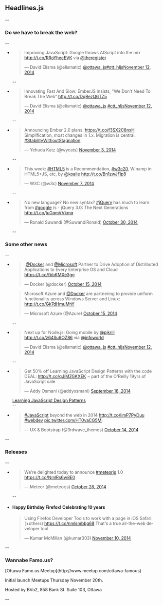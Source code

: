 <h2>Headlines.js</h2>
--
<h3>Do we have to break the web?</h3>
--
<ul>
	<li>
		<blockquote class="twitter-tweet" lang="en"><p>Improving JavaScript: Google throws AtScript into the mix <a href="http://t.co/RRoYhecEVK">http://t.co/RRoYhecEVK</a> via <a href="https://twitter.com/TheRegister">@theregister</a></p>&mdash; David Elisma (@elismatic) <a href="https://twitter.com/ottawa_js">@ottawa_js</a><a href="https://twitter.com/hashtag/ott_hljs?src=hash">#ott_hljs</a><a href="https://twitter.com/elismatic/status/532588574105821184">November 12, 2014</a></blockquote>
<script async src="//platform.twitter.com/widgets.js" charset="utf-8"></script>
	</li>
--
	<li>
		<blockquote class="twitter-tweet" lang="en"><p>Innovating Fast And Slow: EmberJS Insists, &quot;We Don&#39;t Need To Break The Web&quot; <a href="http://t.co/DqBezQ6TZ5">http://t.co/DqBezQ6TZ5</a></p>&mdash; David Elisma (@elismatic) <a href="https://twitter.com/ottawa_js">@ottawa_js</a> <a href="https://twitter.com/hashtag/ott_hljs?src=hash">#ott_hljs</a><a href="https://twitter.com/elismatic/status/532589408948457472">November 12, 2014</a></blockquote>
<script async src="//platform.twitter.com/widgets.js" charset="utf-8"></script>
	</li>
--
	<li>
		<blockquote class="twitter-tweet" lang="en"><p>Announcing Ember 2.0 plans: <a href="https://t.co/f3SX2C8nxH">https://t.co/f3SX2C8nxH</a> Simplification, most changes in 1.x. Migration is central. <a href="https://twitter.com/hashtag/StabilityWithoutStagnation?src=hash">#StabilityWithoutStagnation</a></p>&mdash; Yehuda Katz (@wycats) <a href="https://twitter.com/wycats/status/529318122994798592">November 3, 2014</a></blockquote>
<script async src="//platform.twitter.com/widgets.js" charset="utf-8"></script>
	</li>
--
	<li>
		<blockquote class="twitter-tweet" lang="en"><p>This week: <a href="https://twitter.com/hashtag/HTML5?src=hash">#HTML5</a> is a Recommendation, <a href="https://twitter.com/hashtag/w3c20?src=hash">#w3c20</a>, Winamp in HTML5+JS, etc, by <a href="https://twitter.com/koalie">@koalie</a> <a href="http://t.co/Bn1zwJf1p8">http://t.co/Bn1zwJf1p8</a></p>&mdash; W3C (@w3c) <a href="https://twitter.com/w3c/status/530739098123001856">November 7, 2014</a></blockquote>
<script async src="//platform.twitter.com/widgets.js" charset="utf-8"></script>
	</li>
--
	<li>
		<blockquote class="twitter-tweet" lang="en"><p>No new language? No new syntax? <a href="https://twitter.com/hashtag/jQuery?src=hash">#jQuery</a> has much to learn from <a href="https://twitter.com/hashtag/google?src=hash">#google</a> /s - jQuery 3.0: The Next Generations <a href="http://t.co/juGqmVVkmq">http://t.co/juGqmVVkmq</a></p>&mdash; Ronald Suwandi (@SuwandiRonald) <a href="https://twitter.com/SuwandiRonald/status/527696123851714560">October 30, 2014</a></blockquote>
<script async src="//platform.twitter.com/widgets.js" charset="utf-8"></script>
	</li>
--
</ul>

<h3>Some other news</h3>
--
<ul>
	<li>
		<blockquote class="twitter-tweet" lang="en"><p>.<a href="https://twitter.com/docker">@Docker</a> and <a href="https://twitter.com/Microsoft">@Microsoft</a> Partner to Drive Adoption of Distributed Applications to Every Enterprise OS and Cloud <a href="https://t.co/fbbKMXe3gg">https://t.co/fbbKMXe3gg</a></p>&mdash; Docker (@docker) <a href="https://twitter.com/docker/status/522372279422836736">October 15, 2014</a></blockquote>
<script async src="//platform.twitter.com/widgets.js" charset="utf-8"></script>
		<blockquote class="twitter-tweet" lang="en"><p>Microsoft Azure and <a href="https://twitter.com/docker">@Docker</a> are partnering to provide uniform functionality across Windows Server and Linux: <a href="http://t.co/Gk7dHmuMhY">http://t.co/Gk7dHmuMhY</a></p>&mdash; Microsoft Azure (@Azure) <a href="https://twitter.com/Azure/status/522410692843175936">October 15, 2014</a></blockquote>
<script async src="//platform.twitter.com/widgets.js" charset="utf-8"></script>
	</li>
--
	<li>
		<blockquote class="twitter-tweet" lang="en"><p>Next up for Node.js: Going mobile by <a href="https://twitter.com/pjkrill">@pjkrill</a> <a href="http://t.co/z64Su6OZ86">http://t.co/z64Su6OZ86</a> via <a href="https://twitter.com/infoworld">@infoworld</a></p>&mdash; David Elisma (@elismatic) <a href="https://twitter.com/ottawa_js">@ottawa_js</a> <a href="https://twitter.com/hashtag/ott_hljs?src=hash">#ott_hljs</a><a href="https://twitter.com/elismatic/status/532607612643049472">November 12, 2014</a></blockquote>
<script async src="//platform.twitter.com/widgets.js" charset="utf-8"></script>
	</li>
--
	<li>
		<blockquote class="twitter-tweet" lang="en"><p>Get 50% off Learning JavaScript Design Patterns with the code DEAL: <a href="http://t.co/qJiMZGKXEK">http://t.co/qJiMZGKXEK</a> ~ part of the O&#39;Reilly 19yrs of JavaScript sale</p>&mdash; Addy Osmani (@addyosmani) <a href="https://twitter.com/addyosmani/status/512730371998240769">September 18, 2014</a></blockquote>
<script async src="//platform.twitter.com/widgets.js" charset="utf-8"></script>
		<a href="http://www.addyosmani.com/resources/essentialjsdesignpatterns/book/" title="Learning JavaScript Design Patterns">Learning JavaScript Design Patterns</a>
	</li>
--
	<li>
		<blockquote class="twitter-tweet" lang="en"><p><a href="https://twitter.com/hashtag/JavaScript?src=hash">#JavaScript</a> beyond the web in 2014 &#10;<a href="http://t.co/limP7PyDuu">http://t.co/limP7PyDuu</a>&#10;<a href="https://twitter.com/hashtag/webdev?src=hash">#webdev</a> <a href="http://t.co/HT0vaCG5Mj">pic.twitter.com/HT0vaCG5Mj</a></p>&mdash; UX &amp; Bootstrap (@3rdwave_themes) <a href="https://twitter.com/3rdwave_themes/status/522152404243218432">October 14, 2014</a></blockquote>
<script async src="//platform.twitter.com/widgets.js" charset="utf-8"></script>
	</li>
	
</ul>
--
<h3>Releases</h3>
--
<ul>
	<li>
		<blockquote class="twitter-tweet" lang="en"><p>We&#39;re delighted today to announce <a href="https://twitter.com/hashtag/meteorjs?src=hash">#meteorjs</a> 1.0 <a href="https://t.co/NmlRs6w8E0">https://t.co/NmlRs6w8E0</a></p>&mdash; Meteor (@meteorjs) <a href="https://twitter.com/meteorjs/status/527172317252968448">October 28, 2014</a></blockquote>
<script async src="//platform.twitter.com/widgets.js" charset="utf-8"></script>
	</li>
--
	<li>
		<h4>Happy Birthday Firefox! Celebrating 10 years</h4>
		<blockquote class="twitter-tweet" lang="en"><p>Using Firefox Developer Tools to work with a page in iOS Safari (+others) <a href="https://t.co/nmlsmbbg68">https://t.co/nmlsmbbg68</a> That&#39;s a true all-the-web developer tool</p>&mdash; Kumar McMillan (@kumar303) <a href="https://twitter.com/kumar303/status/531897900440485889">November 10, 2014</a></blockquote>
<script async src="//platform.twitter.com/widgets.js" charset="utf-8"></script>
	</li>
</ul>

--
<h3>Wannabe Famo.us?</h3>
[Ottawa Famo.us Meetup](http://www.meetup.com/ottawa-famous)
<p>Initial launch Meetups Thursday November 20th.</p>
<p>Hosted by BVo2, 858 Bank St. Suite 103, Ottawa</p>
--
